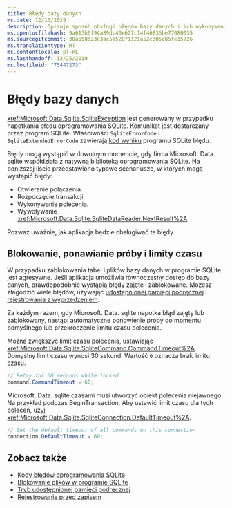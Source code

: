 ```yaml
---
title: Błędy bazy danych
ms.date: 12/13/2019
description: Opisuje sposób obsługi błędów bazy danych i ich wykonywania przez bibliotekę.
ms.openlocfilehash: 9a613b6f94a89dc40e627c14f46836be77080035
ms.sourcegitcommit: 30a558d23e3ac5a52071121a52c305c85fe15726
ms.translationtype: MT
ms.contentlocale: pl-PL
ms.lasthandoff: 12/25/2019
ms.locfileid: "75447273"
---
```

# <a name="database-errors"></a>Błędy bazy danych

<xref:Microsoft.Data.Sqlite.SqliteException> jest generowany w przypadku napotkania błędu oprogramowania SQLite. Komunikat jest dostarczany przez program SQLite. Właściwości `SqliteErrorCode` i `SqliteExtendedErrorCode` zawierają [kod wyniku](https://www.sqlite.org/rescode.html) programu SQLite błędu.

Błędy mogą wystąpić w dowolnym momencie, gdy firma Microsoft. Data. sqlite współdziała z natywną biblioteką oprogramowania SQLite. Na poniższej liście przedstawiono typowe scenariusze, w których mogą wystąpić błędy:

* Otwieranie połączenia.
* Rozpoczęcie transakcji.
* Wykonywanie polecenia.
* Wywoływanie <xref:Microsoft.Data.Sqlite.SqliteDataReader.NextResult%2A>.

Rozważ uważnie, jak aplikacja będzie obsługiwać te błędy.

## <a name="locking-retries-and-timeouts"></a>Blokowanie, ponawianie próby i limity czasu

W przypadku zablokowania tabel i plików bazy danych w programie SQLite jest agresywne. Jeśli aplikacja umożliwia równoczesny dostęp do bazy danych, prawdopodobnie wystąpią błędy zajęte i zablokowane. Możesz złagodzić wiele błędów, używając [udostępnionej pamięci podręcznej](connection-strings.md#cache) i [rejestrowania z wyprzedzeniem](async.md).

Za każdym razem, gdy Microsoft. Data. sqlite napotka błąd zajęty lub zablokowany, nastąpi automatyczne ponowienie próby do momentu pomyślnego lub przekroczenie limitu czasu polecenia.

Można zwiększyć limit czasu polecenia, ustawiając <xref:Microsoft.Data.Sqlite.SqliteCommand.CommandTimeout%2A>. Domyślny limit czasu wynosi 30 sekund. Wartość `0` oznacza brak limitu czasu.

```csharp
// Retry for 60 seconds while locked
command.CommandTimeout = 60;
```

Microsoft. Data. sqlite czasami musi utworzyć obiekt polecenia niejawnego. Na przykład podczas BeginTransaction. Aby ustawić limit czasu dla tych poleceń, użyj <xref:Microsoft.Data.Sqlite.SqliteConnection.DefaultTimeout%2A>.

```csharp
// Set the default timeout of all commands on this connection
connection.DefaultTimeout = 60;
```

## <a name="see-also"></a>Zobacz także

* [Kody błędów oprogramowania SQLite](https://www.sqlite.org/rescode.html)
* [Blokowanie plików w programie SQLite](https://www.sqlite.org/lockingv3.html)
* [Tryb udostępnionej pamięci podręcznej](https://www.sqlite.org/sharedcache.html)
* [Rejestrowanie przed zapisem](https://www.sqlite.org/wal.html)
